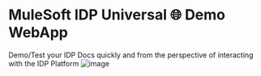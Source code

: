 # MuleSoft IDP Universal 🌐 Demo WebApp
Demo/Test your IDP Docs quickly and from the perspective of interacting with the IDP Platform
![image](https://github.com/user-attachments/assets/2fc96763-0eac-4679-b57d-4f7d4e9ce96e)

